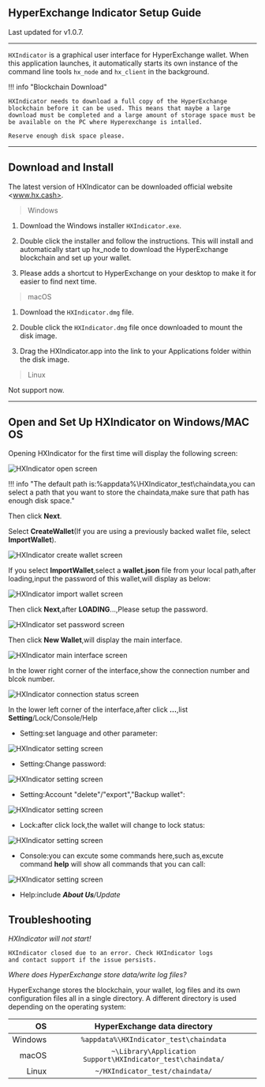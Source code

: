 ## HyperExchange Indicator Setup Guide

Last updated for v1.0.7.

---

`HXIndicator` is a graphical user interface for HyperExchange wallet. When this application launches, it automatically starts its own instance of the command line tools `hx_node` and `hx_client` in the background.

!!! info "Blockchain Download"

	HXIndicator needs to download a full copy of the HyperExchange blockchain before it can be used. This means that maybe a large download must be completed and a large amount of storage space must be be available on the PC where Hyperexchange is intalled.

	Reserve enough disk space please.

---

## Download and Install

The latest version of HXIndicator can be downloaded official website <www.hx.cash>.

> Windows

1. Download the Windows installer `HXIndicator.exe`.

1. Double click the installer and follow the instructions. This will install and automatically start up hx_node to download the HyperExchange blockchain and set up your wallet.

1. Please adds a shortcut to HyperExchange on your desktop to make it for easier to find next time.

> macOS

1. Download the `HXIndicator.dmg` file.

1. Double click the `HXIndicator.dmg` file once downloaded to mount the disk image.

1. Drag the HXIndicator.app into the link to your Applications folder within the disk image.

> Linux

Not support now.

---

## Open and Set Up HXIndicator on Windows/MAC OS
Opening HXIndicator for the first time will display the following screen:

![HXIndicator open screen](/img/wallets/hxindicator/indicator-open.png)

!!! info "The default path is:%appdata%\HXIndicator_test\chaindata,you can select a path that you want to store the chaindata,make sure that path has enough disk space."

Then click **Next**.

Select **CreateWallet**(If you are using a previously backed wallet file, select **ImportWallet**).

![HXIndicator create wallet screen](/img/wallets/hxindicator/create-wallet.png)

If you select **ImportWallet**,select a **wallet.json** file from your local path,after loading,input the password of this wallet,will display as below:

![HXIndicator import wallet screen](/img/wallets/hxindicator/import-wallet.png)

Then click **Next**,after **LOADING**...,Please setup the password.

![HXIndicator set password screen](/img/wallets/hxindicator/set-password.png)

Then click **New Wallet**,will display the main interface.

![HXIndicator main interface screen](/img/wallets/hxindicator/main-interface.png)

In the lower right corner of the interface,show the connection number and blcok number.

![HXIndicator connection status screen](/img/wallets/hxindicator/conn-status.png)

In the lower left corner of the interface,after click **...**,list **Setting**/Lock/Console/Help

* Setting:set language and other parameter:

![HXIndicator setting screen](/img/wallets/hxindicator/setting.png)

* Setting:Change password:

![HXIndicator setting screen](/img/wallets/hxindicator/setting-change-password.png)

* Setting:Account "delete"/"export","Backup wallet":

![HXIndicator setting screen](/img/wallets/hxindicator/setting-account.png)

* Lock:after click lock,the wallet will change to lock status:

![HXIndicator setting screen](/img/wallets/hxindicator/lock-status.png)

* Console:you can excute some commands here,such as,excute command **help** will show all commands that you can call:

![HXIndicator setting screen](/img/wallets/hxindicator/console.png)

* Help:include ***About Us**/*Update**

## Troubleshooting

*HXIndicator will not start!*

```
HXIndicator closed due to an error. Check HXIndicator logs
and contact support if the issue persists.
```

*Where does HyperExchange store data/write log files?*

HyperExchange stores the blockchain, your wallet, log files and its own configuration files all in a single directory. A different directory is used depending on the operating system:

| OS      | HyperExchange data directory                   |
| -------:|:-------------------------------------------:|
| Windows | `%appdata%\HXIndicator_test\chaindata`                |
| macOS   | `~\Library\Application Support\HXIndicator_test\chaindata/` |
| Linux   | `~/HXIndicator_test/chaindata/`                     |
